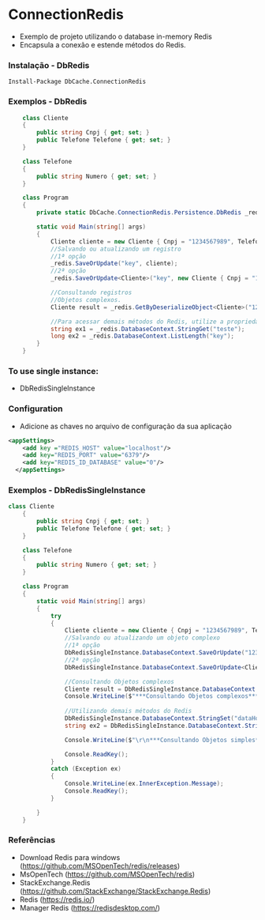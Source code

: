 # ConnectionRedis
- Exemplo de projeto utilizando o database in-memory Redis 
- Encapsula a conexão e estende métodos do Redis.
  
### Instalação - DbRedis
```
Install-Package DbCache.ConnectionRedis
```
  
### Exemplos - DbRedis
```csharp
    class Cliente
    {
        public string Cnpj { get; set; }
        public Telefone Telefone { get; set; }
    }

    class Telefone
    {
        public string Numero { get; set; }
    }

    class Program
    {
        private static DbCache.ConnectionRedis.Persistence.DbRedis _redis = new DbCache.ConnectionRedis.Persistence.DbRedis("localhost", 6379, idDb: 1);

        static void Main(string[] args)
        {
            Cliente cliente = new Cliente { Cnpj = "1234567989", Telefone = new Telefone { Numero = "2199998878" } };
            //Salvando ou atualizando um registro
            //1ª opção
            _redis.SaveOrUpdate("key", cliente);
            //2ª opção
            _redis.SaveOrUpdate<Cliente>("key", new Cliente { Cnpj = "1234567989" });

            //Consultando registros
            //Objetos complexos. 
            Cliente result = _redis.GetByDeserializeObject<Cliente>("1234567989");

            //Para acessar demais métodos do Redis, utilize a propriedade DatabaseContext
            string ex1 = _redis.DatabaseContext.StringGet("teste");
            long ex2 = _redis.DatabaseContext.ListLength("key");
        }
    }
```

### To use single instance:
- DbRedisSingleInstance

### Configuration
- Adicione as chaves no arquivo de configuração da sua aplicação
```xml
<appSettings>
    <add key ="REDIS_HOST" value="localhost"/>
    <add key="REDIS_PORT" value="6379"/>
    <add key="REDIS_ID_DATABASE" value="0"/>
  </appSettings>
```

### Exemplos - DbRedisSingleInstance
```csharp
class Cliente
    {
        public string Cnpj { get; set; }
        public Telefone Telefone { get; set; }
    }

    class Telefone
    {
        public string Numero { get; set; }
    }

    class Program
    {
        static void Main(string[] args)
        {
            try
            {
                Cliente cliente = new Cliente { Cnpj = "1234567989", Telefone = new Telefone { Numero = "2199998878" } };
                //Salvando ou atualizando um objeto complexo
                //1ª opção
                DbRedisSingleInstance.DatabaseContext.SaveOrUpdate("1234567989", cliente);
                //2ª opção
                DbRedisSingleInstance.DatabaseContext.SaveOrUpdate<Cliente>("010101010", new Cliente { Cnpj = "010101010", Telefone = new Telefone { Numero = "2122212123" } });

                //Consultando Objetos complexos
                Cliente result = DbRedisSingleInstance.DatabaseContext.GetByDeserializeObject<Cliente>("1234567989");
                Console.WriteLine($"***Consultando Objetos complexos*** \r\n Cnpj: {result.Cnpj} - Telefone: {result.Telefone.Numero}");
                
                //Utilizando demais métodos do Redis
                DbRedisSingleInstance.DatabaseContext.StringSet("dataHora", DateTime.Now.ToString("dd/MM/yyyy HH:mm:ss ffff"));
                string ex2 = DbRedisSingleInstance.DatabaseContext.StringGet("dataHora");

                Console.WriteLine($"\r\n***Consultando Objetos simples*** \r\n dataHora: {ex2}");

                Console.ReadKey();
            }
            catch (Exception ex)
            {
                Console.WriteLine(ex.InnerException.Message);
                Console.ReadKey();
            }

        }
    }
```

  
### Referências
- Download Redis para windows (https://github.com/MSOpenTech/redis/releases)
- MsOpenTech (https://github.com/MSOpenTech/redis)
- StackExchange.Redis (https://github.com/StackExchange/StackExchange.Redis)
- Redis (https://redis.io/)
- Manager Redis (https://redisdesktop.com/)

